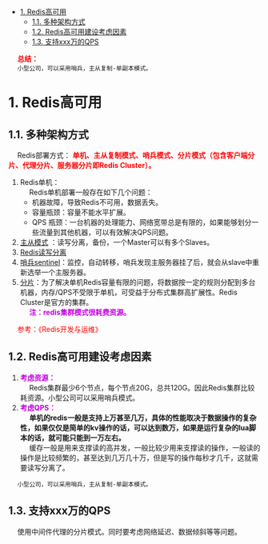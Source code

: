 
<!-- TOC -->

- [1. Redis高可用](#1-redis高可用)
    - [1.1. 多种架构方式](#11-多种架构方式)
    - [1.2. Redis高可用建设考虑因素](#12-redis高可用建设考虑因素)
    - [1.3. 支持xxx万的QPS](#13-支持xxx万的qps)

<!-- /TOC -->

&emsp; **<font color = "red">总结：</font>**  
&emsp; `小型公司，可以采用哨兵，主从复制-单副本模式。`  

# 1. Redis高可用
<!--
一文把Redis主从复制、哨兵、Cluster三种模式摸透 
https://mp.weixin.qq.com/s/GlqoafdmC4Xjf7DACN3srQ

Redis官方的高可用性解决方案 
https://mp.weixin.qq.com/s/8JPBNMGhBsq2jfW9v-H5vQ
***Redis中主、从库宕机如何恢复？
 https://mp.weixin.qq.com/s/pO23ASPrc46BoPkRnQsPXQ

-->

<!-- 
~~
***Redis 生产架构选型解决方案 
https://mp.weixin.qq.com/s/4d-zeaVbQFn7qT4DWagjOg
-->

## 1.1. 多种架构方式 
&emsp; Redis部署方式： **<font color = "red">单机、主从复制模式、哨兵模式、分片模式（包含客户端分片、代理分片、服务器分片即Redis Cluster）。</font>**  
1. Redis单机：  
    &emsp; Redis单机部署一般存在如下几个问题：  
    * 机器故障，导致Redis不可用，数据丢失。  
    * 容量瓶颈：容量不能水平扩展。  
    * QPS 瓶颈：一台机器的处理能力、网络宽带总是有限的，如果能够划分一些流量到其他机器，可以有效解决QPS问题。 
1. [主从模式](/docs/microService/Redis/RedisMasterSlave.md) ：读写分离，备份，一个Master可以有多个Slaves。  
2. [Redis读写分离](/docs/microService/Redis/RedisWriteRead.md)  
3. [哨兵sentinel](/docs/microService/Redis/RedisSentry.md)：监控，自动转移，哨兵发现主服务器挂了后，就会从slave中重新选举一个主服务器。  
4. [分片](/docs/microService/Redis/RedisCluster.md)：为了解决单机Redis容量有限的问题，将数据按一定的规则分配到多台机器，内存/QPS不受限于单机，可受益于分布式集群高扩展性。Redis Cluster是官方的集群。  
&emsp; **<font color = "clime">注：redis集群模式很耗费资源。</font>**  

&emsp; <font color="red">参考：《Redis开发与运维》</font>  


## 1.2. Redis高可用建设考虑因素
1. **<font color = "clime">考虑资源：</font>**    
&emsp; Redis集群最少6个节点，每个节点20G，总共120G。因此Redis集群比较耗资源。小型公司可以采用哨兵模式。    
2. **<font color = "clime">考虑QPS：</font>**  
&emsp; **单机的redis一般是支持上万甚至几万，具体的性能取决于数据操作的复杂性，如果仅仅是简单的kv操作的话，可以达到数万，如果是运行复杂的lua脚本的话，就可能只能到一万左右。**  
&emsp; 缓存一般是用来支撑读的高并发，一般比较少用来支撑读的操作，一般读的操作是比较频繁的，甚至达到几万几十万，但是写的操作每秒才几千，这就需要读写分离了。  

&emsp; `小型公司，可以采用哨兵，主从复制-单副本模式。`  


## 1.3. 支持xxx万的QPS  
<!-- 
https://www.zhihu.com/question/263771630
-->
&emsp; 使用中间件代理的分片模式。同时要考虑网络延迟、数据倾斜等等问题。  
